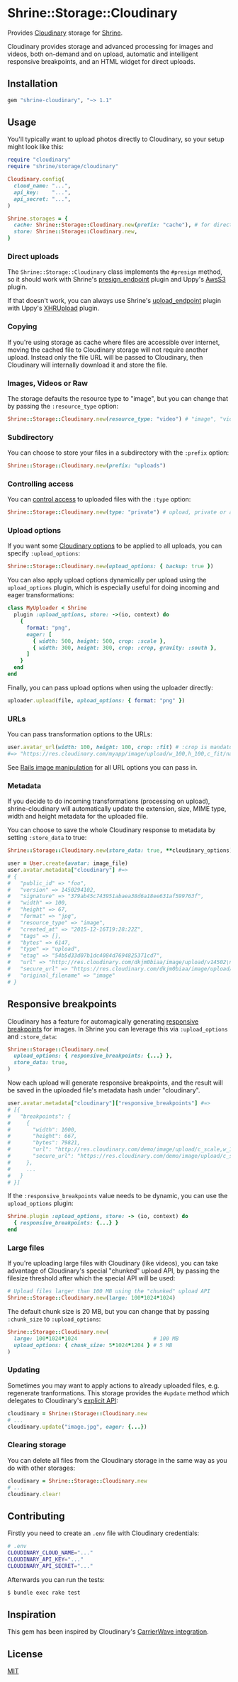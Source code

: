 # Shrine::Storage::Cloudinary

Provides [Cloudinary] storage for [Shrine].

Cloudinary provides storage and advanced processing for images and videos, both
on-demand and on upload, automatic and intelligent responsive breakpoints, and
an HTML widget for direct uploads.

## Installation

```ruby
gem "shrine-cloudinary", "~> 1.1"
```

## Usage

You'll typically want to upload photos directly to Cloudinary, so your setup
might look like this:

```rb
require "cloudinary"
require "shrine/storage/cloudinary"

Cloudinary.config(
  cloud_name: "...",
  api_key:    "...",
  api_secret: "...",
)

Shrine.storages = {
  cache: Shrine::Storage::Cloudinary.new(prefix: "cache"), # for direct uploads
  store: Shrine::Storage::Cloudinary.new,
}
```

### Direct uploads

The `Shrine::Storage::Cloudinary` class implements the `#presign` method, so it
should work with Shrine's [presign_endpoint] plugin and Uppy's [AwsS3] plugin.

If that doesn't work, you can always use Shrine's [upload_endpoint] plugin with
Uppy's [XHRUpload] plugin.

### Copying

If you're using storage as cache where files are accessible over internet,
moving the cached file to Cloudinary storage will not require another upload.
Instead only the file URL will be passed to Cloudinary, then Cloudinary will
internally download it and store the file.

### Images, Videos or Raw

The storage defaults the resource type to "image", but you can change that
by passing the `:resource_type` option:

```rb
Shrine::Storage::Cloudinary.new(resource_type: "video") # "image", "video" or "raw"
```

### Subdirectory

You can choose to store your files in a subdirectory with the `:prefix` option:

```rb
Shrine::Storage::Cloudinary.new(prefix: "uploads")
```

### Controlling access

You can [control access] to uploaded files with the `:type` option:

```rb
Shrine::Storage::Cloudinary.new(type: "private") # upload, private or authenticated
```

### Upload options

If you want some [Cloudinary options] to be applied to all uploads, you can
specify `:upload_options`:

```rb
Shrine::Storage::Cloudinary.new(upload_options: { backup: true })
```

You can also apply upload options dynamically per upload using the
`upload_options` plugin, which is especially useful for doing incoming and
eager transformations:

```rb
class MyUploader < Shrine
  plugin :upload_options, store: ->(io, context) do
    {
      format: "png",
      eager: [
        { width: 500, height: 500, crop: :scale },
        { width: 300, height: 300, crop: :crop, gravity: :south },
      ]
    }
  end
end
```

Finally, you can pass upload options when using the uploader directly:

```rb
uploader.upload(file, upload_options: { format: "png" })
```

### URLs

You can pass transformation options to the URLs:

```rb
user.avatar_url(width: 100, height: 100, crop: :fit) # :crop is mandatory with :width or :height
#=> "https://res.cloudinary.com/myapp/image/upload/w_100,h_100,c_fit/nature.jpg"
```

See [Rails image manipulation] for all URL options you can pass in.

### Metadata

If you decide to do incoming transformations (processing on upload),
shrine-cloudinary will automatically update the extension, size, MIME type,
width and height metadata for the uploaded file.

You can choose to save the whole Cloudinary response to metadata by setting
`:store_data` to true:

```rb
Shrine::Storage::Cloudinary.new(store_data: true, **cloudinary_options)
```
```rb
user = User.create(avatar: image_file)
user.avatar.metadata["cloudinary"] #=>
# {
#   "public_id" => "foo",
#   "version" => 1450294102,
#   "signature" => "379ab45c743951abaea38d6a18ee631af599763f",
#   "width" => 100,
#   "height" => 67,
#   "format" => "jpg",
#   "resource_type" => "image",
#   "created_at" => "2015-12-16T19:28:22Z",
#   "tags" => [],
#   "bytes" => 6147,
#   "type" => "upload",
#   "etag" => "54b5d33d07b1dc4084d7694825371cd7",
#   "url" => "http://res.cloudinary.com/dkjm0biaa/image/upload/v14502\n94102/foo.jpg",
#   "secure_url" => "https://res.cloudinary.com/dkjm0biaa/image/upload/v1450294102/foo.jpg",
#   "original_filename" => "image"
# }
```

## Responsive breakpoints

Cloudinary has a feature for automagically generating [responsive breakpoints]
for images. In Shrine you can leverage this via `:upload_options` and
`:store_data`:

```rb
Shrine::Storage::Cloudinary.new(
  upload_options: { responsive_breakpoints: {...} },
  store_data: true,
)
```

Now each upload will generate responsive breakpoints, and the result will be
saved in the uploaded file's metadata hash under "cloudinary".

```rb
user.avatar.metadata["cloudinary"]["responsive_breakpoints"] #=>
# [{
#   "breakpoints": {
#     {
#       "width": 1000,
#       "height": 667,
#       "bytes": 79821,
#       "url": "http://res.cloudinary.com/demo/image/upload/c_scale,w_1000/v1453637947/dog.jpg",
#       "secure_url": "https://res.cloudinary.com/demo/image/upload/c_scale,w_1000/v1453637947/dog.jpg"
#     },
#     ...
#   }
# }]
```

If the `:responsive_breakpoints` value needs to be dynamic, you can use the
`upload_options` plugin:

```rb
Shrine.plugin :upload_options, store: -> (io, context) do
  { responsive_breakpoints: {...} }
end
```

### Large files

If you're uploading large files with Cloudinary (like videos), you can take
advantage of Cloudinary's special "chunked" upload API, by passing the filesize
threshold after which the special API will be used:

```rb
# Upload files larger than 100 MB using the "chunked" upload API
Shrine::Storage::Cloudinary.new(large: 100*1024*1024)
```

The default chunk size is 20 MB, but you can change that by passing
`:chunk_size` to `:upload_options`:

```rb
Shrine::Storage::Cloudinary.new(
  large: 100*1024*1024                        # 100 MB
  upload_options: { chunk_size: 5*1024*1204 } # 5 MB
)
```

### Updating

Sometimes you may want to apply actions to already uploaded files, e.g.
regenerate tranformations. This storage provides the `#update` method which
delegates to Cloudinary's [explicit API]:

```rb
cloudinary = Shrine::Storage::Cloudinary.new
# ...
cloudinary.update("image.jpg", eager: {...})
```

### Clearing storage

You can delete all files from the Cloudinary storage in the same way as you do
with other storages:

```rb
cloudinary = Shrine::Storage::Cloudinary.new
# ...
cloudinary.clear!
```

## Contributing

Firstly you need to create an `.env` file with Cloudinary credentials:

```sh
# .env
CLOUDINARY_CLOUD_NAME="..."
CLOUDINARY_API_KEY="..."
CLOUDINARY_API_SECRET="..."
```

Afterwards you can run the tests:

```sh
$ bundle exec rake test
```

## Inspiration

This gem has been inspired by Cloudinary's [CarrierWave integration].

## License

[MIT](http://opensource.org/licenses/MIT)

[Cloudinary]: http://cloudinary.com/
[Shrine]: https://github.com/shrinerb/shrine
[CarrierWave integration]: https://github.com/cloudinary/cloudinary_gem
[Cloudinary options]: http://cloudinary.com/documentation/image_upload_api_reference#upload
[Rails image manipulation]: http://cloudinary.com/documentation/rails_image_manipulation
[responsive breakpoints]: http://cloudinary.com/blog/introducing_intelligent_responsive_image_breakpoints_solutions
[explicit API]: http://cloudinary.com/documentation/image_upload_api_reference#explicit
[control access]: http://cloudinary.com/documentation/upload_images#control_access_to_images
[presign_endpoint]: https://github.com/shrinerb/shrine/blob/master/doc/plugins/presign_endpoint.md#readme
[upload_endpoint]: https://github.com/shrinerb/shrine/blob/master/doc/plugins/upload_endpoint.md#readme
[AwsS3]: https://uppy.io/docs/aws-s3/
[XHRUpload]: https://uppy.io/docs/xhr-upload/
